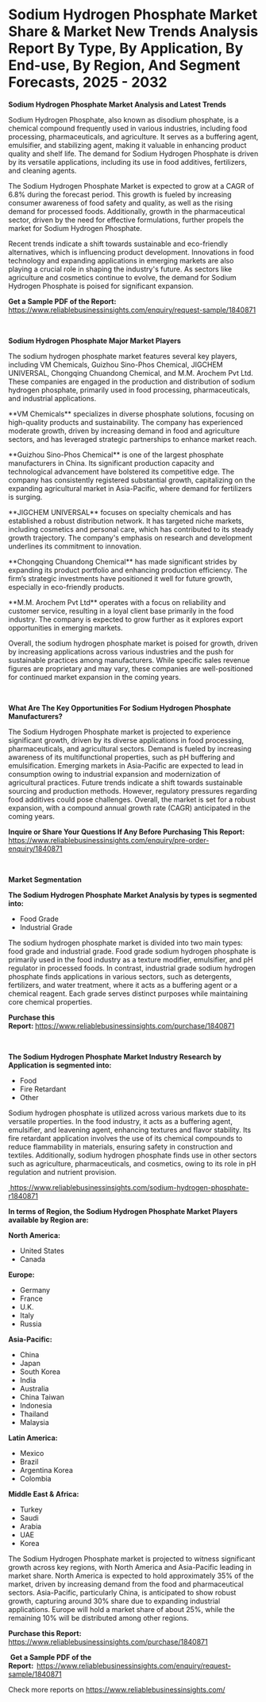 <p><h1>Sodium Hydrogen Phosphate Market Share & Market New Trends Analysis Report By Type, By Application, By End-use, By Region, And Segment Forecasts, 2025 - 2032</h1></p><p><strong>Sodium Hydrogen Phosphate Market Analysis and Latest Trends</strong></p>
<p><p>Sodium Hydrogen Phosphate, also known as disodium phosphate, is a chemical compound frequently used in various industries, including food processing, pharmaceuticals, and agriculture. It serves as a buffering agent, emulsifier, and stabilizing agent, making it valuable in enhancing product quality and shelf life. The demand for Sodium Hydrogen Phosphate is driven by its versatile applications, including its use in food additives, fertilizers, and cleaning agents.</p><p>The Sodium Hydrogen Phosphate Market is expected to grow at a CAGR of 6.8% during the forecast period. This growth is fueled by increasing consumer awareness of food safety and quality, as well as the rising demand for processed foods. Additionally, growth in the pharmaceutical sector, driven by the need for effective formulations, further propels the market for Sodium Hydrogen Phosphate. </p><p>Recent trends indicate a shift towards sustainable and eco-friendly alternatives, which is influencing product development. Innovations in food technology and expanding applications in emerging markets are also playing a crucial role in shaping the industry's future. As sectors like agriculture and cosmetics continue to evolve, the demand for Sodium Hydrogen Phosphate is poised for significant expansion.</p></p>
<p><strong>Get a Sample PDF of the Report:&nbsp;</strong> <a href="https://www.reliablebusinessinsights.com/enquiry/request-sample/1840871?utm_campaign=2840&utm_medium=2&utm_source=Github&utm_content=ia&utm_term=01042025&utm_id=sodium-hydrogen-phosphate">https://www.reliablebusinessinsights.com/enquiry/request-sample/1840871</a></p>
<p>&nbsp;</p>
<p><strong>Sodium Hydrogen Phosphate Major Market Players</strong></p>
<p><p>The sodium hydrogen phosphate market features several key players, including VM Chemicals, Guizhou Sino-Phos Chemical, JIGCHEM UNIVERSAL, Chongqing Chuandong Chemical, and M.M. Arochem Pvt Ltd. These companies are engaged in the production and distribution of sodium hydrogen phosphate, primarily used in food processing, pharmaceuticals, and industrial applications.</p><p>**VM Chemicals** specializes in diverse phosphate solutions, focusing on high-quality products and sustainability. The company has experienced moderate growth, driven by increasing demand in food and agriculture sectors, and has leveraged strategic partnerships to enhance market reach. </p><p>**Guizhou Sino-Phos Chemical** is one of the largest phosphate manufacturers in China. Its significant production capacity and technological advancement have bolstered its competitive edge. The company has consistently registered substantial growth, capitalizing on the expanding agricultural market in Asia-Pacific, where demand for fertilizers is surging.</p><p>**JIGCHEM UNIVERSAL** focuses on specialty chemicals and has established a robust distribution network. It has targeted niche markets, including cosmetics and personal care, which has contributed to its steady growth trajectory. The company's emphasis on research and development underlines its commitment to innovation.</p><p>**Chongqing Chuandong Chemical** has made significant strides by expanding its product portfolio and enhancing production efficiency. The firm’s strategic investments have positioned it well for future growth, especially in eco-friendly products.</p><p>**M.M. Arochem Pvt Ltd** operates with a focus on reliability and customer service, resulting in a loyal client base primarily in the food industry. The company is expected to grow further as it explores export opportunities in emerging markets.</p><p>Overall, the sodium hydrogen phosphate market is poised for growth, driven by increasing applications across various industries and the push for sustainable practices among manufacturers. While specific sales revenue figures are proprietary and may vary, these companies are well-positioned for continued market expansion in the coming years.</p></p>
<p>&nbsp;</p>
<p><strong>What Are The Key Opportunities For Sodium Hydrogen Phosphate Manufacturers?</strong></p>
<p><p>The Sodium Hydrogen Phosphate market is projected to experience significant growth, driven by its diverse applications in food processing, pharmaceuticals, and agricultural sectors. Demand is fueled by increasing awareness of its multifunctional properties, such as pH buffering and emulsification. Emerging markets in Asia-Pacific are expected to lead in consumption owing to industrial expansion and modernization of agricultural practices. Future trends indicate a shift towards sustainable sourcing and production methods. However, regulatory pressures regarding food additives could pose challenges. Overall, the market is set for a robust expansion, with a compound annual growth rate (CAGR) anticipated in the coming years.</p></p>
<p><strong>Inquire or Share Your Questions If Any Before Purchasing This Report:</strong> <a href="https://www.reliablebusinessinsights.com/enquiry/pre-order-enquiry/1840871?utm_campaign=2840&utm_medium=2&utm_source=Github&utm_content=ia&utm_term=01042025&utm_id=sodium-hydrogen-phosphate">https://www.reliablebusinessinsights.com/enquiry/pre-order-enquiry/1840871</a></p>
<p>&nbsp;</p>
<p><strong>Market Segmentation</strong></p>
<p><strong>The Sodium Hydrogen Phosphate Market Analysis by types is segmented into:</strong></p>
<p><ul><li>Food Grade</li><li>Industrial Grade</li></ul></p>
<p><p>The sodium hydrogen phosphate market is divided into two main types: food grade and industrial grade. Food grade sodium hydrogen phosphate is primarily used in the food industry as a texture modifier, emulsifier, and pH regulator in processed foods. In contrast, industrial grade sodium hydrogen phosphate finds applications in various sectors, such as detergents, fertilizers, and water treatment, where it acts as a buffering agent or a chemical reagent. Each grade serves distinct purposes while maintaining core chemical properties.</p></p>
<p><strong>Purchase this Report:&nbsp;</strong><a href="https://www.reliablebusinessinsights.com/purchase/1840871?utm_campaign=2840&utm_medium=2&utm_source=Github&utm_content=ia&utm_term=01042025&utm_id=sodium-hydrogen-phosphate">https://www.reliablebusinessinsights.com/purchase/1840871</a></p>
<p>&nbsp;</p>
<p><strong>The Sodium Hydrogen Phosphate Market Industry Research by Application is segmented into:</strong></p>
<p><ul><li>Food</li><li>Fire Retardant</li><li>Other</li></ul></p>
<p><p>Sodium hydrogen phosphate is utilized across various markets due to its versatile properties. In the food industry, it acts as a buffering agent, emulsifier, and leavening agent, enhancing textures and flavor stability. Its fire retardant application involves the use of its chemical compounds to reduce flammability in materials, ensuring safety in construction and textiles. Additionally, sodium hydrogen phosphate finds use in other sectors such as agriculture, pharmaceuticals, and cosmetics, owing to its role in pH regulation and nutrient provision.</p></p>
<p><a href="https://www.reliablebusinessinsights.com/sodium-hydrogen-phosphate-r1840871?utm_campaign=2840&utm_medium=2&utm_source=Github&utm_content=ia&utm_term=01042025&utm_id=sodium-hydrogen-phosphate">&nbsp;https://www.reliablebusinessinsights.com/sodium-hydrogen-phosphate-r1840871</a></p>
<p><strong>In terms of Region, the Sodium Hydrogen Phosphate Market Players available by Region are:</strong></p>
<p>
    <p> <strong> North America: </strong>
        <ul>
            <li>United States</li>
            <li>Canada</li>
        </ul>
        </p> 
    <p> <strong> Europe: </strong>
        <ul>
            <li>Germany</li>
            <li>France</li>
            <li>U.K.</li>
            <li>Italy</li>
            <li>Russia</li>
        </ul>
        </p> 
    <p> <strong> Asia-Pacific: </strong>
        <ul>
            <li>China</li>
            <li>Japan</li>
            <li>South Korea</li>
            <li>India</li>
            <li>Australia</li>
            <li>China Taiwan</li>
            <li>Indonesia</li>
            <li>Thailand</li>
            <li>Malaysia</li>
        </ul>
        </p> 
    <p> <strong> Latin America: </strong>
        <ul>
            <li>Mexico</li>
            <li>Brazil</li>
            <li>Argentina Korea</li>
            <li>Colombia</li>
        </ul>
        </p> 
    <p> <strong> Middle East & Africa: </strong>
        <ul>
            <li>Turkey</li>
            <li>Saudi</li>
            <li>Arabia</li>
            <li>UAE</li>
            <li>Korea</li>
        </ul>
    </p>
    </p>
<p><p>The Sodium Hydrogen Phosphate market is projected to witness significant growth across key regions, with North America and Asia-Pacific leading in market share. North America is expected to hold approximately 35% of the market, driven by increasing demand from the food and pharmaceutical sectors. Asia-Pacific, particularly China, is anticipated to show robust growth, capturing around 30% share due to expanding industrial applications. Europe will hold a market share of about 25%, while the remaining 10% will be distributed among other regions.</p></p>
<p><strong>Purchase this Report: </strong><a href="https://www.reliablebusinessinsights.com/purchase/1840871?utm_campaign=2840&utm_medium=2&utm_source=Github&utm_content=ia&utm_term=01042025&utm_id=sodium-hydrogen-phosphate">https://www.reliablebusinessinsights.com/purchase/1840871</a></p>
<p>&nbsp;<strong>Get a Sample PDF of the Report:&nbsp;&nbsp;</strong><a href="https://www.reliablebusinessinsights.com/enquiry/request-sample/1840871?utm_campaign=2840&utm_medium=2&utm_source=Github&utm_content=ia&utm_term=01042025&utm_id=sodium-hydrogen-phosphate">https://www.reliablebusinessinsights.com/enquiry/request-sample/1840871</a></p>
<p><strong></strong></p>
<p>Check more reports on <a href="https://www.reliablebusinessinsights.com/?utm_campaign=2840&utm_medium=2&utm_source=Github&utm_content=ia&utm_term=01042025&utm_id=sodium-hydrogen-phosphate">https://www.reliablebusinessinsights.com/</a></p>